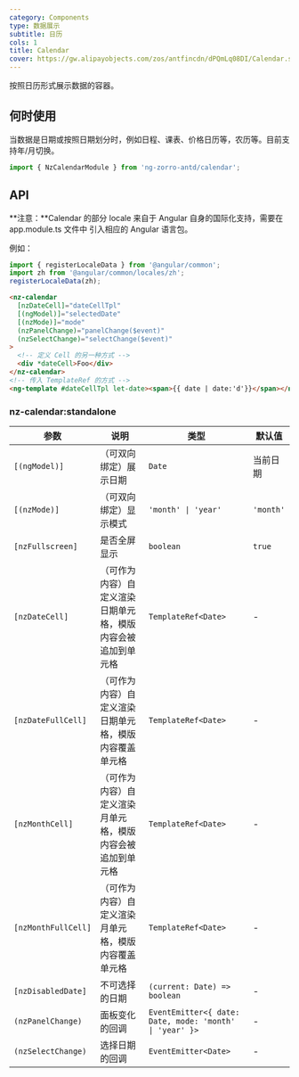 ```yaml
---
category: Components
type: 数据展示
subtitle: 日历
cols: 1
title: Calendar
cover: https://gw.alipayobjects.com/zos/antfincdn/dPQmLq08DI/Calendar.svg
---
```


按照日历形式展示数据的容器。

## 何时使用

当数据是日期或按照日期划分时，例如日程、课表、价格日历等，农历等。目前支持年/月切换。

```ts
import { NzCalendarModule } from 'ng-zorro-antd/calendar';
```

## API

**注意：**Calendar 的部分 locale 来自于 Angular 自身的国际化支持，需要在 app.module.ts 文件中 引入相应的 Angular 语言包。

例如：

```typescript
import { registerLocaleData } from '@angular/common';
import zh from '@angular/common/locales/zh';
registerLocaleData(zh);
```

```html
<nz-calendar
  [nzDateCell]="dateCellTpl"
  [(ngModel)]="selectedDate"
  [(nzMode)]="mode"
  (nzPanelChange)="panelChange($event)"
  (nzSelectChange)="selectChange($event)"
>
  <!-- 定义 Cell 的另一种方式 -->
  <div *dateCell>Foo</div>
</nz-calendar>
<!-- 传入 TemplateRef 的方式 -->
<ng-template #dateCellTpl let-date><span>{{ date | date:'d'}}</span></ng-template>
```

### nz-calendar:standalone

| 参数                | 说明                                                         | 类型                                                    | 默认值    |
| ------------------- | ------------------------------------------------------------ | ------------------------------------------------------- | --------- |
| `[(ngModel)]`       | （可双向绑定）展示日期                                       | `Date`                                                  | 当前日期  |
| `[(nzMode)]`        | （可双向绑定）显示模式                                       | `'month' \| 'year'`                                     | `'month'` |
| `[nzFullscreen]`    | 是否全屏显示                                                 | `boolean`                                               | `true`    |
| `[nzDateCell]`      | （可作为内容）自定义渲染日期单元格，模版内容会被追加到单元格 | `TemplateRef<Date>`                                     | -         |
| `[nzDateFullCell]`  | （可作为内容）自定义渲染日期单元格，模版内容覆盖单元格       | `TemplateRef<Date>`                                     | -         |
| `[nzMonthCell]`     | （可作为内容）自定义渲染月单元格，模版内容会被追加到单元格   | `TemplateRef<Date>`                                     | -         |
| `[nzMonthFullCell]` | （可作为内容）自定义渲染月单元格，模版内容覆盖单元格         | `TemplateRef<Date>`                                     | -         |
| `[nzDisabledDate]`  | 不可选择的日期                                               | `(current: Date) => boolean`                            | -         |
| `(nzPanelChange)`   | 面板变化的回调                                               | `EventEmitter<{ date: Date, mode: 'month' \| 'year' }>` | -         |
| `(nzSelectChange)`  | 选择日期的回调                                               | `EventEmitter<Date>`                                    | -         |
